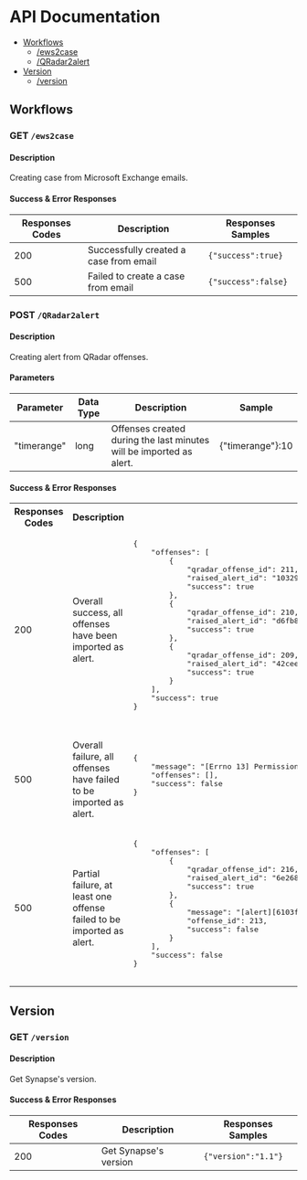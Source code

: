 # API Documentation

+ [Workflows](#workflows)
    + [/ews2case](#get-ews2case)
    + [/QRadar2alert](#post-qradar2alert)
+ [Version](#version)
    + [/version](#get-version)

## Workflows

### GET ```/ews2case```

#### Description

Creating case from Microsoft Exchange emails.

#### Success & Error Responses

| Responses Codes | Description | Responses Samples |
| --------------- | ----------- | ----------------- |
| 200             | Successfully created a case from email | ```{"success":true}``` |
| 500             | Failed to create a case from email     | ```{"success":false}``` |

### POST ```/QRadar2alert```

#### Description

Creating alert from QRadar offenses.

#### Parameters


| Parameter | Data Type | Description | Sample |
| --------------- | ----------- | ----------------- | ----------------- |
| "timerange"     | long        | Offenses created during the last <timerange> minutes will be imported as alert. | {"timerange"}:10 |

#### Success & Error Responses


<table>
  <tr>
  <th>
    Responses Codes
  </th>
  <th>
    Description
  </th>
  <th>
    Responses Samples
  </th>
  </tr>
  
  <tr>
  <td>
    <p>
      200
    </p>
  </td>
  
  <td>
    <p>
      Overall success, all offenses have been imported as alert.
    </p>
  </td>
  
  <td>
    <pre>
{
    "offenses": [
        {
            "qradar_offense_id": 211,
            "raised_alert_id": "10329654dfbfbb49095c286db78604f0",
            "success": true
        },
        {
            "qradar_offense_id": 210,
            "raised_alert_id": "d6fb8965494eeff6fc04c0d07fb8d0ca",
            "success": true
        },
        {
            "qradar_offense_id": 209,
            "raised_alert_id": "42cee5a001675a519ee673b6a979e5a1",
            "success": true
        }
    ],
    "success": true
}
    </pre>
  </td>
  </tr>

  <tr>
  <td>
    <p>
      500
    </p>
  </td>
  
  <td>
    <p>
      Overall failure, all offenses have failed to be imported as alert.
    </p>
  </td>
  
  <td>
    <pre>
{
    "message": "[Errno 13] Permission denied: Failed to create alert from offense",
    "offenses": [],
    "success": false
}
    </pre>
  </td>
  </tr>

  <tr>
  <td>
    <p>
      500
    </p>
  </td>
  
  <td>
    <p>
      Partial failure, at least one offense failed to be imported as alert.
    </p>
  </td>
  
  <td>
    <pre>
{
    "offenses": [
        {
            "qradar_offense_id": 216,
            "raised_alert_id": "6e268713800b14793078a9930adcb89c",
            "success": true
        },
        {
            "message": "[alert][6103f34c02118f401983f69aef718927]: version conflict, document already exists (current version [1])",
            "offense_id": 213,
            "success": false
        }
    ],
    "success": false
}
    </pre>
  </td>
  </tr>
</table>

## Version

### GET ```/version```

#### Description

Get Synapse's version.


#### Success & Error Responses

| Responses Codes | Description | Responses Samples |
| --------------- | ----------- | ----------------- |
| 200             | Get Synapse's version | ```{"version":"1.1"}``` |

